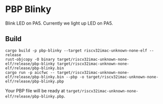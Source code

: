# PBP Blinky

Blink LED on PA5. Currently we light up LED on PA5.

## Build

```
cargo build -p pbp-blinky --target riscv32imac-unknown-none-elf --release
rust-objcopy -O binary target/riscv32imac-unknown-none-elf/release/pbp-blinky target/riscv32imac-unknown-none-elf/release/pbp-blinky.bin
cargo run -p aicfwc -- target/riscv32imac-unknown-none-elf/release/pbp-blinky.bin --pbp -o target/riscv32imac-unknown-none-elf/release/pbp-blinky.pbp
```

Your PBP file will be ready at `target/riscv32imac-unknown-none-elf/release/pbp-blinky.pbp`.
